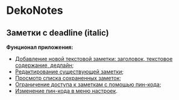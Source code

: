 # DekoNotes
## Заметки с deadline  (italic)

**Фунционал приложения:**

* [Добавление новой текстовой заметки: заголовок, текстовое содержание, дедлайн](app/src/main/java/com/app/dekonotes/activity/NotesActivity.java);
* [Редактирование существующей заметки](app/src/main/java/com/app/dekonotes/activity/NotesActivity.java);
* [Просмотр списка сохраненных заметок](app/src/main/java/com/app/dekonotes/activity/MainActivity.java);
* [Ограничение доступа к заметкам с помощью пин-кода](app/src/main/java/com/app/dekonotes/activity/EnterPinActivity.java);
* [Изменение пин-кода в меню настроек](app/src/main/java/com/app/dekonotes/activity/SettingsActivity.java).
